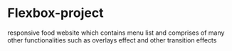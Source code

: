 # Flexbox-project

responsive food website which contains menu list
and comprises of many other functionalities such as overlays effect and other transition effects
